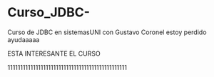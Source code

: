 # Curso_JDBC-
Curso de JDBC en sistemasUNI con Gustavo Coronel
estoy perdido
ayudaaaaa

ESTA INTERESANTE EL CURSO


11111111111111111111111111111111111111111111111
